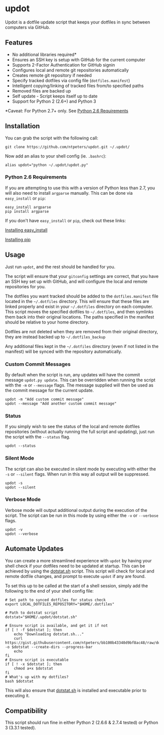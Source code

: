 # updot
Updot is a dotfile update script that keeps your dotfiles in sync between
computers via GitHub.

## Features
* No additional libraries required*
* Ensures an SSH key is setup with GitHub for the current computer
* Supports 2-Factor Authentication for GitHub signin
* Configures local and remote git repositories automatically
* Creates remote git repository if needed
* Specify tracked dotfiles via config file (`dotfiles.manifest`)
* Intelligent copying/linking of tracked files from/to specified paths
* Removed files are backed up
* Self update - Script keeps itself up to date
* Support for Python 2 (2.6+) and Python 3

*Caveat: For Python 2.7+ only. See [Python 2.6 Requirements](#python-26-requirements)

## Installation
You can grab the script with the following call:
```
git clone https://github.com/ntpeters/updot.git ~/.updot/
```

Now add an alias to your shell config (ie. `.bashrc`):
```
alias updot="python ~/.updot/updot.py"
```

### Python 2.6 Requirements
If you are attempting to use this with a version of Python less than 2.7, you
will also need to install `argparse` manually.
This can be done via `easy_install` or `pip`:
```
easy_install argparse
pip install argparse
```

If you don't have `easy_install` or `pip`, check out these links:

[Installing easy_install](https://pypi.python.org/pypi/setuptools)

[Installing pip](http://pip.readthedocs.org/en/latest/installing.html)

## Usage
Just run `updot`, and the rest should be handled for you.

The script will ensure that your `gitconfig` settings are correct, that you
have an SSH key set up with GitHub, and will configure the local and remote
repositories for you.

The dotfiles you want tracked should be added to the `dotfiles.manifest` file
located in the `~/.dotfiles` directory. This will ensure that these files are
linked properly and exist in your `~/.dotfiles` directory on each computer.
This script moves the specified dotfiles to `~/.dotfiles`, and then symlinks
them back into their original locations.
The paths specified in the manifest should be relative to your home directory.

Dotfiles are not deleted when they are removed from their original directory,
they are instead backed up to `~/.dotfiles_backup`

Any additional files kept in the `~/.dotfiles` directory (even if not listed in
the manifest) will be synced with the repository automatically.

### Custom Commit Messages
By default when the script is run, any updates will have the commit message
`updot.py update`. This can be overridden when running the script with the `-m`
or `--message` flags.  The message supplied will then be used as the commit
message for the current update.
```
updot -m "Add custom commit message"
updot --message "Add another custom commit message"
```

### Status
If you simply wish to see the status of the local and remote dotfiles
repositories (without actually running the full script and updating),
just run the script with the `--status` flag.
```
updot --status
```

### Silent Mode
The script can also be executed in silent mode by executing with either the
`-s` or `--silent` flags. When run in this way all output will be suppressed.
```
updot -s
updot --silent
```
### Verbose Mode
Verbose mode will output additional output during the execution of the script.
The script can be run in this mode by using either the `-v` or `--verbose` flags.
```
updot -v
updot --verbose
```

## Automate Updates
You can create a more streamlined experience with `updot` by having your shell
check if your dotfiles need to be updated at startup.  This can be achieved by
using the [dotstat.sh](https://gist.github.com/ntpeters/bb100b43340d9bf8ac48)
script.  This script will check for local and remote dotfile changes, and prompt
to execute `updot` if any are found.

To set this up to be called at the start of a shell session, simply add the
following to the end of your shell config file:
```
# Set path to synced dotfiles for status check
export LOCAL_DOTFILES_REPOSITORY="$HOME/.dotfiles"

# Path to dotstat script
dotstat="$HOME/.updot/dotstat.sh"

# Ensure script is available, and get it if not
if [ ! -f $dotstat ]; then
    echo "Downloading dotstat.sh..."
    curl https://gist.githubusercontent.com/ntpeters/bb100b43340d9bf8ac48/raw/dotstat.sh -o $dotstat --create-dirs --progress-bar
    echo
fi
# Ensure script is executable
if [ ! -x $dotstat ]; then
    chmod a+x $dotstat
fi
# What's up with my dotfiles?
bash $dotstat
```
This will also ensure that [dotstat.sh](https://gist.github.com/ntpeters/bb100b43340d9bf8ac48)
is installed and executable prior to executing it.

## Compatibility
This script should run fine in either Python 2 (2.6.6 & 2.7.4 tested) or
Python 3 (3.3.1 tested).
